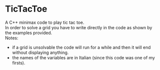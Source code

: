 # TicTacToe
A C++ minimax code to play tic tac toe.<br>
In order to solve a grid you have to write directly in the code as shown by the examples provided.<br>
Notes:<br>
- if a grid is unsolvable the code will run for a while and then it will end without displaying anything.<br>
- the names of the variables are in Italian (since this code was one of my firsts).
